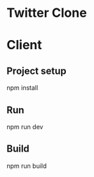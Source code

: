 # Twitter Clone


# Client
 
## Project setup

 npm install

## Run 

 npm run dev

## Build
 
 npm run build